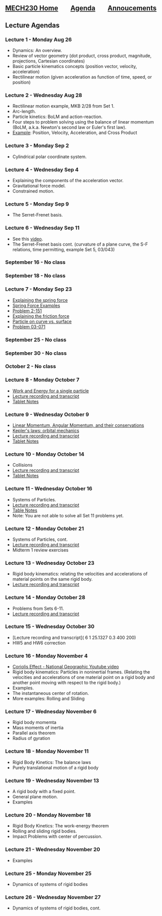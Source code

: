 [MECH230 Home](homepage.md)        [Agenda](lectures-agenda.md)        [Annoucements](announcements.md)
---

## Lecture Agendas

### Lecture 1 - Monday Aug 26
- Dynamics: An overview.
- Review of vector geometry (dot product, cross product, magnitude, projections, Cartesian coordinates)
- Basic particle kinematics concepts (position vector, velocity, acceleration)
- Rectilinear motion (given acceleration as function of time, speed, or position)

### Lecture 2 - Wednesday Aug 28
- Rectilinear motion example, MKB 2/28 from Set 1.
- Arc-length.
- Particle kinetics: BoLM and action-reaction.
- Four steps to problem solving using the balance of linear momentum (BoLM, a.k.a. Newton's second law or Euler's first law).
- [Example](notes/question_cross_product.pdf): Position, Velocity, Acceleration, and Cross Product

### Lecture 3 - Monday Sep 2
- Cylindrical polar coordinate system.

### Lecture 4 - Wednesday Sep 4
- Explaining the components of the acceleration vector.
- Gravitational force model.
- Constrained motion.

### Lecture 5 - Monday Sep 9
- The Serret-Frenet basis.

### Lecture 6 - Wednesday Sep 11
- See this [video](https://www.youtube.com/watch?v=0ACqRREH180).
- The Serret-Frenet basis cont. (curvature of a plane curve, the S-F relations, time permitting, example Set 5, 03/043)

### September 16 - No class

### September 18 - No class

### Lecture 7 - Monday Sep 23
- [Explaining the spring force](https://youtu.be/WtTDHW2JUVY)
- [Spring Force Examples](https://youtu.be/YiOZregJx9w)
- [Problem 2-151](https://youtu.be/Z8Un0esREyw)
- [Explaining the friction force](https://youtu.be/_fvCFtpL3c8)
- [Particle on curve vs. surface](https://youtu.be/XNdP7Nk850s)
- [Problem 03-071](https://youtu.be/RDFfE0tFTnk)

### September 25 - No class

### September 30 - No class

### October 2 - No class

### Lecture 8 - Monday October 7
- [Work and Energy for a single particle](notes/Power__Work_and_Energy.pdf)
- [Lecture recording and transcript](https://mailaub.sharepoint.com/sites/mech230-fall2024/Shared%20Documents/General/Recordings/MECH230%20Lectures-20241007_133419-Meeting%20Recording.mp4?web=1&referrer=Teams.TEAMS-ELECTRON&referrerScenario=MeetingChicletGetLink.view)
- [Tablet Notes](notes/Lecture-%20Work%20&%20Energy.pdf)

### Lecture 9 - Wednesday October 9
- [Linear Momentum, Angular Momentum, and their conservations](notes/Momenta_and_Impulses.pdf)
- [Kepler's laws: orbital mechanics](https://www.youtube.com/watch?v=pdst6HQkdrc)
- [Lecture recording and transcript](https://mailaub.sharepoint.com/sites/mech230-fall2024/_layouts/15/stream.aspx?id=%2Fsites%2Fmech230%2Dfall2024%2FShared%20Documents%2FGeneral%2FRecordings%2FMECH230%20Lectures%2D20241009%5F121610%2DMeeting%20Recording%2Emp4&referrer=StreamWebApp%2EWeb&referrerScenario=AddressBarCopied%2Eview%2Ee1d4bc2a%2D6924%2D4201%2D8942%2D9b8b09996c9d)
- [Tablet Notes](notes/Lecture%20-%20Linear%20and%20Angular%20Momenta.pdf)

### Lecture 10 - Monday October 14
- Collisions
- [Lecture recording and transcript](https://mailaub.sharepoint.com/:v:/r/sites/mech230-fall2024/Shared%20Documents/General/Recordings/MECH230%20Lectures-20241014_132411-Meeting%20Recording.mp4?csf=1&web=1&e=FOEKAt&nav=eyJyZWZlcnJhbEluZm8iOnsicmVmZXJyYWxBcHAiOiJTdHJlYW1XZWJBcHAiLCJyZWZlcnJhbFZpZXciOiJTaGFyZURpYWxvZy1MaW5rIiwicmVmZXJyYWxBcHBQbGF0Zm9ybSI6IldlYiIsInJlZmVycmFsTW9kZSI6InZpZXcifX0%3D)
- [Tablet Notes](notes/Lecture-collisions.pdf)

### Lecture 11 - Wednesday October 16
- Systems of Particles.
- [Lecture recording and transcript](https://mailaub.sharepoint.com/:v:/r/sites/mech230-fall2024/Shared%20Documents/General/Recordings/MECH230%20Lectures-20241016_135357-Meeting%20Recording.mp4?csf=1&web=1&e=fBikWM&nav=eyJyZWZlcnJhbEluZm8iOnsicmVmZXJyYWxBcHAiOiJTdHJlYW1XZWJBcHAiLCJyZWZlcnJhbFZpZXciOiJTaGFyZURpYWxvZy1MaW5rIiwicmVmZXJyYWxBcHBQbGF0Zm9ybSI6IldlYiIsInJlZmVycmFsTW9kZSI6InZpZXcifX0%3D)
- [Table Notes](notes/Lecture-system%20of%20particles%20.pdf)
- Note: You are not able to solve all Set 11 problems yet.

### Lecture 12 - Monday October 21
- Systems of Particles, cont.
- [Lecture recording and transcript](https://mailaub.sharepoint.com/sites/mech230-fall2024/_layouts/15/stream.aspx?id=%2Fsites%2Fmech230%2Dfall2024%2FShared%20Documents%2FGeneral%2FRecordings%2FMECH230%20Lectures%2D20241021%5F134757%2DMeeting%20Recording%2Emp4&referrer=StreamWebApp%2EWeb&referrerScenario=AddressBarCopied%2Eview%2Ed10891eb%2D2f4d%2D4653%2D9517%2De508fb35bae1)
- Midterm 1 review exercises

### Lecture 13 - Wednesday October 23
- Rigid body kinematics: relating the velocities and accelerations of material points on the same rigid body.
- [Lecture recording and transcript](https://mailaub.sharepoint.com/:v:/r/sites/mech230-fall2024/Shared%20Documents/General/Recordings/MECH230%20Lectures-20241023_121348-Meeting%20Recording.mp4?csf=1&web=1&e=i6OPmG&nav=eyJyZWZlcnJhbEluZm8iOnsicmVmZXJyYWxBcHAiOiJTdHJlYW1XZWJBcHAiLCJyZWZlcnJhbFZpZXciOiJTaGFyZURpYWxvZy1MaW5rIiwicmVmZXJyYWxBcHBQbGF0Zm9ybSI6IldlYiIsInJlZmVycmFsTW9kZSI6InZpZXcifX0%3D)

### Lecture 14 - Monday October 28
- Problems from Sets 6-11.
- [Lecture recording and transcript](https://mailaub.sharepoint.com/:v:/r/sites/mech230-fall2024/Shared%20Documents/General/Recordings/MECH230%20Lectures-20241028_144206-Meeting%20Recording.mp4?csf=1&web=1&e=Dl9w54&nav=eyJyZWZlcnJhbEluZm8iOnsicmVmZXJyYWxBcHAiOiJTdHJlYW1XZWJBcHAiLCJyZWZlcnJhbFZpZXciOiJTaGFyZURpYWxvZy1MaW5rIiwicmVmZXJyYWxBcHBQbGF0Zm9ybSI6IldlYiIsInJlZmVycmFsTW9kZSI6InZpZXcifX0%3D)

### Lecture 15 - Wednesday October 30
- [Lecture recording and transcript](
6 1 25.1327 0.3 400 200)
- HW5 and HW6 correction


### Lecture 16 - Monday November 4
- [Coriolis Effect - National Geographic Youtube video](https://www.youtube.com/watch?v=mPsLanVS1Q8&t=130s)
- Rigid body kinematics: Particles in noninertial frames. (Relating the velocities and accelerations of one material point on a rigid body and another point moving with respect to the rigid body.)
- Examples.
- The instantaneous center of rotation.
- More examples: Rolling and Sliding


### Lecture 17 - Wednesday November 6
- Rigid body momemta
- Mass moments of inertia
- Parallel axis theorem
- Radius of gyration

### Lecture 18 - Monday November 11
- Rigid Body Kinetics: The balance laws
- Purely translational motion of a rigid body

### Lecture 19 - Wednesday November 13
- A rigid body with a fixed point.
- General plane motion.
- Examples

### Lecture 20 - Monday November 18
- Rigid Body Kinetics: The work-energy theorem
- Rolling and sliding rigid bodies.
- Impact Problems with center of percussion.

### Lecture 21 - Wednesday November 20
- Examples

### Lecture 25 - Monday November 25
- Dynamics of systems of rigid bodies

### Lecture 26 - Wednesday November 27
- Dynamics of systems of rigid bodies, cont.